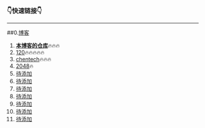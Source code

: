 ### 👇快速链接👇
---
##0.[博客](https://lm-shenghao.github.io/LM.github.io/)
1. [**本博客的仓库**](https://github.com/LM-shenghao/LM.github.io)🔥🔥🔥
2. [120](https://github.com/LM-shenghao/120)🔥🔥🔥🔥🔥
3. [chentech](https://lm-shenghao.github.io/fang.github.io/)🔥🔥🔥
4. [2048](https://lm-shenghao.github.io/2048/)🔥
5. [待添加](https://www.bilibili.com/video/BV1GJ411x7h7)
6. [待添加](https://www.bilibili.com/video/BV1GJ411x7h7)
7. [待添加](https://www.bilibili.com/video/BV1GJ411x7h7)
8. [待添加](https://www.bilibili.com/video/BV1GJ411x7h7)
9. [待添加](https://www.bilibili.com/video/BV1GJ411x7h7)
10. [待添加](https://www.bilibili.com/video/BV1GJ411x7h7)
11. [待添加](https://www.bilibili.com/video/BV1GJ411x7h7)

